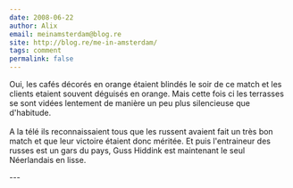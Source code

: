 ```yaml
---
date: 2008-06-22
author: Alix
email: meinamsterdam@blog.re
site: http://blog.re/me-in-amsterdam/
tags: comment
permalink: false
---
```


<p>

Oui, les cafés décorés en orange étaient blindés le soir de ce match et les clients etaient souvent déguisés en orange. Mais cette fois ci les terrasses se sont vidées lentement de manière un peu plus silencieuse que d'habitude.
<br/><br/>
A la télé ils reconnaissaient tous que les russent avaient fait un très bon match et que leur victoire étaient donc méritée. Et puis l'entraineur des russes est un gars du pays, Guss Hiddink est maintenant le seul Néerlandais en lisse.
</p>
---